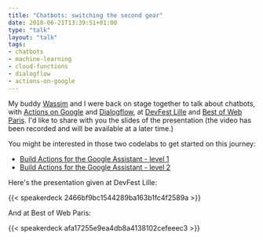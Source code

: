 ```yaml
---
title: "Chatbots: switching the second gear"
date: 2018-06-21T13:39:51+01:00
type: "talk"
layout: "talk"
tags:
- chatbots
- machine-learning
- cloud-functions
- dialogflow
- actions-on-google
---
```


My buddy [Wassim](https://twitter.com/manekinekko) and I were back on stage together to talk about chatbots, 
with [Actions on Google](https://developers.google.com/actions/) and [Dialogflow](https://twitter.com/manekinekko), 
at [DevFest Lille](https://devfest.gdglille.org/) and [Best of Web Paris](http://bestofweb.paris/). 
I'd like to share with you the slides of the presentation (the video has been recorded and will be available at a later time.)

You might be interested in those two codelabs to get started on this journey:

-   [Build Actions for the Google Assistant - level 1](https://codelabs.developers.google.com/codelabs/actions-1/index.html?index=..%2F..%2Findex#0)
-   [Build Actions for the Google Assistant - level 2](https://codelabs.developers.google.com/codelabs/actions-2/index.html?index=..%2F..%2Findex#0)

Here's the presentation given at DevFest Lille:

{{< speakerdeck 2466bf9bc1544289ba163b1fc4f2589a >}}

And at Best of Web Paris:

{{< speakerdeck afa17255e9ea4db8a4138102cefeeec3 >}}